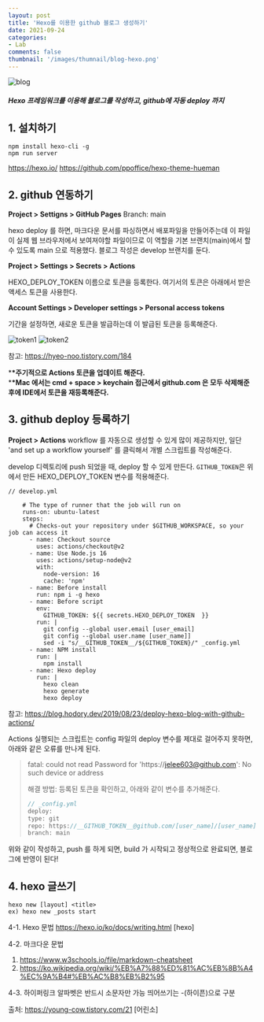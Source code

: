 ```yaml
---
layout: post
title: 'Hexo를 이용한 github 블로그 생성하기'
date: 2021-09-24
categories:
- Lab
comments: false
thumbnail: '/images/thumnail/blog-hexo.png'
---
```


![blog](/images/thumnail/blog-hexo.png)

##### Hexo 프레임워크를 이용해 블로그를 작성하고, github에 자동 deploy 까지

## 1. 설치하기

```
npm install hexo-cli -g
npm run server
```

https://hexo.io/
https://github.com/ppoffice/hexo-theme-hueman

## 2. github 연동하기

**Project > Settigns > GitHub Pages**
Branch: main

hexo deploy 를 하면, 마크다운 문서를 파싱하면서 배포파일을 만들어주는데 이 파일이 실제 웹 브라우저에서 보여져야할 파일이므로 이 역할을 기본 브랜치(main)에서 할 수 있도록 main 으로 적용했다.
블로그 작성은 develop 브랜치를 둔다.

**Project > Settings > Secrets > Actions**

HEXO_DEPLOY_TOKEN 이름으로 토큰을 등록한다.
여기서의 토큰은 아래에서 받은 액세스 토큰을 사용한다.

**Account Settings > Developer settings > Personal access tokens**

기간을 설정하면, 새로운 토큰을 발급하는데 이 발급된 토큰을 등록해준다.

![token1](/images/blog-hexo/token1.png)
![token2](/images/blog-hexo/token2.png)

참고: https://hyeo-noo.tistory.com/184

\***\*주기적으로 Actions 토큰을 업데이트 해준다.** <br/> \***\*Mac 에서는 cmd + space > keychain 접근에서 github.com 은 모두 삭제해준 후에 IDE에서 토큰을 재등록해준다.**

## 3. github deploy 등록하기

**Project > Actions**
workflow 를 자동으로 생성할 수 있게 많이 제공하지만, 일단 'and set up a workflow yourself' 를 클릭해서 개별 스크립트를 작성해준다.

develop 디렉토리에 push 되었을 때, deploy 할 수 있게 만든다.
`GITHUB_TOKEN`은 위에서 만든 HEXO_DEPLOY_TOKEN 변수를 적용해준다.

```
// develop.yml

    # The type of runner that the job will run on
    runs-on: ubuntu-latest
    steps:
      # Checks-out your repository under $GITHUB_WORKSPACE, so your job can access it
      - name: Checkout source
        uses: actions/checkout@v2
      - name: Use Node.js 16
        uses: actions/setup-node@v2
        with:
          node-version: 16
          cache: 'npm'
      - name: Before install
        run: npm i -g hexo
      - name: Before script
        env:
          GITHUB_TOKEN: ${{ secrets.HEXO_DEPLOY_TOKEN  }}
        run: |
          git config --global user.email [user_email]
          git config --global user.name [user_name]]
          sed -i "s/__GITHUB_TOKEN__/${GITHUB_TOKEN}/" _config.yml
      - name: NPM install
        run: |
          npm install
      - name: Hexo deploy
        run: |
          hexo clean
          hexo generate
          hexo deploy
```

참고: https://blog.hodory.dev/2019/08/23/deploy-hexo-blog-with-github-actions/

Actions 실행되는 스크립트는 config 파일의 deploy 변수를 제대로 걸어주지 못하면, 아래와 같은 오류를 만나게 된다.

> fatal: could not read Password for 'https://jelee603@github.com': No such device or address
>
> 해결 방법: 
> 등록된 토큰을 확인하고, 아래와 같이 변수를 추가해준다.
> ```js
> // _config.yml
> deploy:
> type: git
> repo: https://__GITHUB_TOKEN__@github.com/[user_name]/[user_name].github.io.git
> branch: main
> ```

위와 같이 작성하고, push 를 하게 되면, build 가 시작되고 정상적으로 완료되면, 블로그에 반영이 된다!

## 4. hexo 글쓰기

```
hexo new [layout] <title>
ex) hexo new _posts start
```

4-1. Hexo 문법
https://hexo.io/ko/docs/writing.html [hexo]

4-2. 마크다운 문법

1. https://www.w3schools.io/file/markdown-cheatsheet
2. https://ko.wikipedia.org/wiki/%EB%A7%88%ED%81%AC%EB%8B%A4%EC%9A%B4#%EB%AC%B8%EB%B2%95

4-3. 하이퍼링크
알파벳은 반드시 소문자만 가능
띄어쓰기는 -(하이픈)으로 구분

출처: https://young-cow.tistory.com/21 [어린소]
